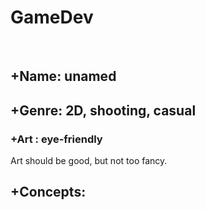 <h1> GameDev </h1>
<br>
<h2> +Name: unamed </h2>
<h2> +Genre: 2D, shooting, casual</h2>
<h3> +Art : eye-friendly </h3>
<p>Art should be good, but not too fancy. </p>
<h2>+Concepts:</h2>
